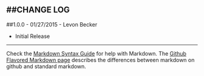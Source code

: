 ##CHANGE LOG
---

##1.0.0 - 01/27/2015 - Levon Becker

* Initial Release

- - -
Check the [Markdown Syntax Guide](http://daringfireball.net/projects/markdown/syntax) for help with Markdown.
The [Github Flavored Markdown page](http://github.github.com/github-flavored-markdown/) describes the differences between markdown on github and standard markdown.
